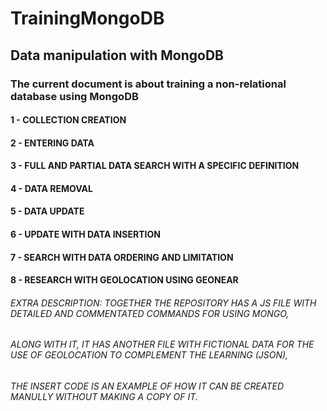 # TrainingMongoDB
   ## Data manipulation with MongoDB

### The current document is about training a non-relational database using MongoDB

#### 1 - COLLECTION CREATION

#### 2 - ENTERING DATA

#### 3 - FULL AND PARTIAL DATA SEARCH WITH A SPECIFIC DEFINITION

#### 4 - DATA REMOVAL

#### 5 - DATA UPDATE

#### 6 - UPDATE WITH DATA INSERTION

#### 7 - SEARCH WITH DATA ORDERING AND LIMITATION

#### 8 - RESEARCH WITH GEOLOCATION USING GEONEAR

###### EXTRA DESCRIPTION: TOGETHER THE REPOSITORY HAS A JS FILE WITH DETAILED AND COMMENTATED COMMANDS FOR USING MONGO,
###### ALONG WITH IT, IT HAS ANOTHER FILE WITH FICTIONAL DATA FOR THE USE OF GEOLOCATION TO COMPLEMENT THE LEARNING (JSON),
###### THE INSERT CODE IS AN EXAMPLE OF HOW IT CAN BE CREATED MANULLY WITHOUT MAKING A COPY OF IT.
